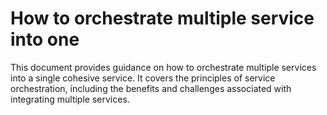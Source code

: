 # How to orchestrate multiple service into one

This document provides guidance on how to orchestrate multiple services into a single cohesive service. It covers the principles of service orchestration, including the benefits and challenges associated with integrating multiple services.
